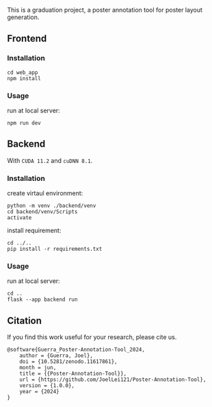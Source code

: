 This is a graduation project, a poster annotation tool for poster layout generation.

## Frontend

### Installation
```
cd web_app
npm install
```
### Usage
run at local server:
```
npm run dev
```

## Backend

With `CUDA 11.2` and `cuDNN 8.1`.

### Installation
create virtaul environment:
```
python -m venv ./backend/venv
cd backend/venv/Scripts
activate
```
install requirement:
```
cd ../..
pip install -r requirements.txt
```
### Usage
run at local server:
```
cd ..
flask --app backend run
```


## Citation
If you find this work useful for your research, please cite us.
```
@software{Guerra_Poster-Annotation-Tool_2024,
    author = {Guerra, Joel},
    doi = {10.5281/zenodo.11617861},
    month = jun,
    title = {{Poster-Annotation-Tool}},
    url = {https://github.com/JoelLei121/Poster-Annotation-Tool},
    version = {1.0.0},
    year = {2024}
}
```